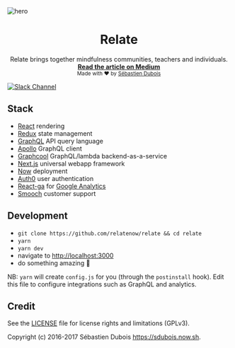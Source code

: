 <img src="https://github.com/RelateNow/art/blob/master/assets/hero.png" alt="hero" align="center" />

<br />

<div align="center">
  <h1>Relate</h1>
  Relate brings together mindfulness communities, teachers and individuals.
  <br />
  <strong>
    <a href="https://medium.com/@sedubois/the-way-we-relate-the-world-we-create-2d8f79300b7f">
      Read the article on Medium
    </a>
  </strong>
  <br />
  <sub>Made with ❤︎ by <a href="https://sdubois.now.sh">Sébastien Dubois</a></sub>
</div>

[![Slack Channel](https://relate-slack.now.sh/badge.svg)](https://relate-slack.now.sh)

## Stack

<ul>
  <li><a href="https://facebook.github.io/react/">React</a> rendering</li>
  <li><a href="http://redux.js.org/">Redux</a> state management</li>
  <li><a href="http://graphql.org/">GraphQL</a> API query language</li>
  <li><a href="http://dev.apollodata.com/">Apollo</a> GraphQL client</li>
  <li><a href="https://www.graph.cool/">Graphcool</a> GraphQL/lambda backend-as-a-service</li>
  <li><a href="https://zeit.co/blog/next">Next.js</a> universal webapp framework</li>
  <li><a href="https://zeit.co/now">Now</a> deployment</li>
  <li><a href="https://auth0.com/">Auth0</a> user authentication</li>
  <li><a href="https://github.com/react-ga/react-ga">React-ga</a> for <a href="https://www.google.com/analytics/">Google Analytics</a></li>
  <li><a href="https://smooch.io/">Smooch</a> customer support</li>
</ul>

## Development

- `git clone https://github.com/relatenow/relate && cd relate`
- `yarn`
- `yarn dev`
- navigate to [http://localhost:3000](http://localhost:3000)
- do something amazing :tada:

NB: `yarn` will create `config.js` for you (through the `postinstall` hook). Edit this file to configure integrations such as GraphQL and analytics.

## Credit

See the [LICENSE](LICENSE) file for license rights and limitations (GPLv3).

Copyright (c) 2016-2017 Sébastien Dubois <https://sdubois.now.sh>.
